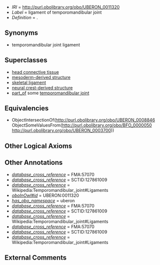  * *IRI* = http://purl.obolibrary.org/obo/UBERON_0011320
 * *Label* = ligament of temporomandibular joint
 * *Definition* = .

## Synonyms

 * temporomandibular joint ligament

## Superclasses

 * [head connective tissue](../../UBERON/66/UBERON_0003566.md)
 * [mesoderm-derived structure](../../UBERON/20/UBERON_0004120.md)
 * [skeletal ligament](../../UBERON/46/UBERON_0008846.md)
 * [neural crest-derived structure](../../UBERON/13/UBERON_0010313.md)
 * [part_of](../../BFO/50/BFO_0000050.md) some [temporomandibular joint](../../UBERON/00/UBERON_0003700.md)

## Equivalencies

 * ObjectIntersectionOf(<http://purl.obolibrary.org/obo/UBERON_0008846> ObjectSomeValuesFrom(<http://purl.obolibrary.org/obo/BFO_0000050> <http://purl.obolibrary.org/obo/UBERON_0003700>))

## Other Logical Axioms


## Other Annotations

 * *[database_cross_reference](../../ef/oboInOwl#hasDbXref.md)* = FMA:57070
 * *[database_cross_reference](../../ef/oboInOwl#hasDbXref.md)* = SCTID:127861009
 * *[database_cross_reference](../../ef/oboInOwl#hasDbXref.md)* = Wikipedia:Temporomandibular_joint#Ligaments
 * *[oboInOwl#id](../../id/oboInOwl#id.md)* = UBERON:0011320
 * *[has_obo_namespace](../../ce/oboInOwl#hasOBONamespace.md)* = uberon
 * *[database_cross_reference](../../ef/oboInOwl#hasDbXref.md)* = FMA:57070
 * *[database_cross_reference](../../ef/oboInOwl#hasDbXref.md)* = SCTID:127861009
 * *[database_cross_reference](../../ef/oboInOwl#hasDbXref.md)* = Wikipedia:Temporomandibular_joint#Ligaments
 * *[database_cross_reference](../../ef/oboInOwl#hasDbXref.md)* = FMA:57070
 * *[database_cross_reference](../../ef/oboInOwl#hasDbXref.md)* = SCTID:127861009
 * *[database_cross_reference](../../ef/oboInOwl#hasDbXref.md)* = Wikipedia:Temporomandibular_joint#Ligaments

## External Comments

